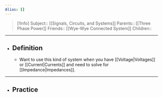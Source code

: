 ```yaml
---
Alias: []
---
```

> [!Info]
> Subject:: [[Signals, Circuits, and Systems]]
> Parents:: [[Three Phase Power]]
> Friends:: [[Wye-Wye Connected System]]
> Children:: 
---
- ## Definition
	- Want to use this kind of system when you have [[Voltage|Voltages]] or [[Current|Currents]] and need to solve for [[Impedance|Impedances]].
---
- ## Practice
